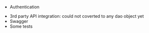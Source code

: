 + Authentication
- 3rd party API integration: could not coverted to any dao object yet
- Swagger
- Some tests